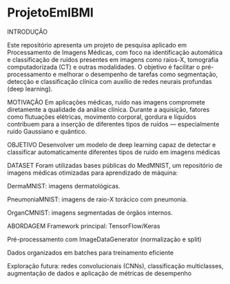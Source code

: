 # ProjetoEmIBMI

INTRODUÇÃO

Este repositório apresenta um projeto de pesquisa aplicado em Processamento de Imagens Médicas, com foco na identificação automática e classificação de ruídos presentes em imagens como raios-X, tomografia computadorizada (CT) e outras modalidades. O objetivo é facilitar o pré-processamento e melhorar o desempenho de tarefas como segmentação, detecção e classificação clínica com auxílio de redes neurais profundas (deep learning).

MOTIVAÇÃO
Em aplicações médicas, ruído nas imagens compromete diretamente a qualidade da análise clínica. Durante a aquisição, fatores como flutuações elétricas, movimento corporal, gordura e líquidos contribuem para a inserção de diferentes tipos de ruídos — especialmente ruído Gaussiano e quântico.

OBJETIVO
Desenvolver um modelo de deep learning capaz de detectar e classificar automaticamente diferentes tipos de ruído em imagens médicas

DATASET
Foram utilizadas bases públicas do MedMNIST, um repositório de imagens médicas otimizadas para aprendizado de máquina:

DermaMNIST: imagens dermatológicas.

PneumoniaMNIST: imagens de raio-X torácico com pneumonia.

OrganCMNIST: imagens segmentadas de órgãos internos.

ABORDAGEM
Framework principal: TensorFlow/Keras

Pré-processamento com ImageDataGenerator (normalização e split)

Dados organizados em batches para treinamento eficiente

Exploração futura: redes convolucionais (CNNs), classificação multiclasses, augmentação de dados e aplicação de métricas de desempenho
